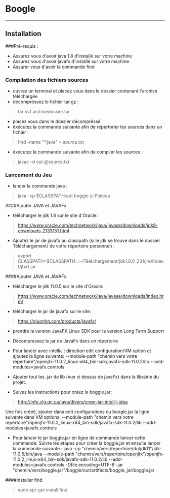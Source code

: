 # Boogle

------------------

## Installation

###Pré-requis : 
- Assurez vous d'avoir java 1.8 d'installé sur votre machine
- Assurez vous d'avoir javafx d'installé sur votre machine
- Assurer vous d'avoir la commande find

### Compilation des fichiers sources
- ouvrez un terminal et placez vous dans le dossier contenant l'archive téléchargée
- décompréssez le fichier tar.gz : 
> tar xvf archivedossier.tar
- placez vous dans le dossier décompréssé
- éxécutez la commande suivante afin de répertorier les sources dans un fichier : 
> find -name "*.java" > source.txt
- éxécutez la commande suivante afin de compiler les sources : 
> javac -d out @source.txt

### Lancement du Jeu
- lancer la commande java :
> java -cp $CLASSPATH:out boggle.ui.Plateau

####Ajouter JAVA et JAVAFx
- télécharger le jdk 1.8 sur le site d'Oracle:
> https://www.oracle.com/technetwork/java/javase/downloads/jdk8-downloads-2133151.html

- Ajoutez le jar de javafx au classpath (si le jdk se trouve dans le dossier Téléchargement/ de votre répertoire personnel) : 
> export CLASSPATH=$CLASSPATH:.:~/Téléchargement/jdk1.8.0_231/jre/lib/ext/jfxrt.jar

####Ajouter JAVA et JAVAFx
- télécharger le jdk 11.0.5 sur le site d'Oracle:
> https://www.oracle.com/technetwork/java/javase/downloads/index.html

- télécharger le jar de javafx sur le site:
> https://gluonhq.com/products/javafx/ 
- prendre la version JavaFX Linux SDK pour la version Long Term Support 

- Décompressez le jar de JavaFx dans un répertoire

- Pour lancer avec intelliJ :
direction edit configuration/VM option et ajoutez la ligne suivante:
--module-path "chemin vers votre repertoire"/openjfx-11.0.2_linux-x64_bin-sdk/javafx-sdk-11.0.2/lib --add-modules=javafx.controls

- Ajouter tout les .jar de lib (vue ci dessus de javaFx) dans la librairie du projet.

- Suivez les instructions pour créez le boggle.jar:
> http://info.clg.qc.ca/java/divers/creer-jar-intellij-idea

Une fois crééé, ajouter dans edit configurations du boogle.jar la ligne suivante dans VM options:
--module-path "chemin vers votre repertoire"/openjfx-11.0.2_linux-x64_bin-sdk/javafx-sdk-11.0.2/lib --add-modules=javafx.controls


- Pour lancer le jar boggle.jar en ligne de commande lancer cette commande:
Suivre les étapes pour créer la boggle.jar et ensuite lancer la commande suivante :
java -cp "chemin/vers/repertoire/du/jdk11"/jdk-11.0.5/bin/java --module-path "chemin/vers/repertoire/openjfx"/openjfx-11.0.2_linux-x64_bin-sdk/javafx-sdk-11.0.2/lib --add-modules=javafx.controls -Dfile.encoding=UTF-8 -jar "chemin/vers/boggle.jar"/boggle/out/artifacts/boggle_jar/boggle.jar



####Installer find
> sudo apt-get install find
